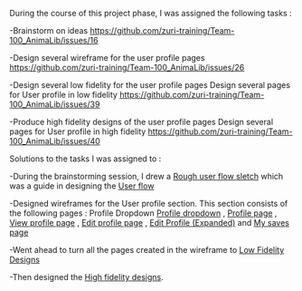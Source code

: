 During the course of this project phase, I was assigned the following tasks :

  -Brainstorm on ideas https://github.com/zuri-training/Team-100_AnimaLib/issues/16

  -Design several wireframe for the user profile pages https://github.com/zuri-training/Team-100_AnimaLib/issues/26 

  -Design several low fidelity for the user profile pages Design several pages for User profile in low fidelity  https://github.com/zuri-training/Team-100_AnimaLib/issues/39

  -Produce high fidelity designs of the user profile pages Design several pages for User profile in high fidelity  https://github.com/zuri-training/Team-100_AnimaLib/issues/40

Solutions to the tasks I was assigned to :

  -During the brainstorming session, I drew a [Rough user flow sletch](https://www.figma.com/file/VLaolzmNxT8lx7uBMsYVMz/Team-100_AnimaLib?node-id=3593%3A19426) which was a guide in designing the [User flow](https://www.figma.com/file/VLaolzmNxT8lx7uBMsYVMz/Team-100_AnimaLib?node-id=2712%3A63197)

  -Designed wireframes for the User profile section. This section consists of the following pages : Profile Dropdown [Profile dropdown](https://www.figma.com/file/VLaolzmNxT8lx7uBMsYVMz/Team-100_AnimaLib?node-id=2882%3A25008) , [Profile page](https://www.figma.com/file/VLaolzmNxT8lx7uBMsYVMz/Team-100_AnimaLib?node-id=2882%3A25098) , [View profile page](https://www.figma.com/file/VLaolzmNxT8lx7uBMsYVMz/Team-100_AnimaLib?node-id=2882%3A25041) , [Edit profile page](https://www.figma.com/file/VLaolzmNxT8lx7uBMsYVMz/Team-100_AnimaLib?node-id=2882%3A25176) , [Edit Profile (Expanded)](https://www.figma.com/file/VLaolzmNxT8lx7uBMsYVMz/Team-100_AnimaLib?node-id=2882%3A25208) and [My saves page](https://www.figma.com/file/VLaolzmNxT8lx7uBMsYVMz/Team-100_AnimaLib?node-id=2882%3A25238)

  -Went ahead to turn all the pages created in the wireframe to [Low Fidelity Designs](https://www.figma.com/file/VLaolzmNxT8lx7uBMsYVMz/Team-100_AnimaLib?node-id=3585%3A19428)

  -Then designed the [High fidelity designs](https://www.figma.com/file/VLaolzmNxT8lx7uBMsYVMz/Team-100_AnimaLib?node-id=3585%3A19426).

